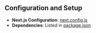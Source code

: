 ## Configuration and Setup
- **Next.js Configuration**: [next.config.js](https://github.com/webpov/mobile-trader/blob/main/next.config.js)
- **Dependencies**: Listed in [package.json](https://github.com/webpov/mobile-trader/blob/main/package.json)

